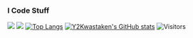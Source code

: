 ### I Code Stuff
![](https://github.com/Y2Kwastaken/github-stats/blob/master/generated/overview.svg)
![](https://github.com/Y2Kwastaken/github-stats/blob/master/generated/languages.svg)
[![Top Langs](https://github-readme-stats.vercel.app/api/top-langs/?username=Y2Kwastaken&langs_count=8)](https://github.com/y2kwastaken/github-readme-stats)
[![Y2Kwastaken's GitHub stats](https://github-readme-stats.vercel.app/api?username=Y2Kwastaken)](https://github.com/y2kwastaken/github-readme-stats)
![Visitors](https://visitor-badge.laobi.icu/badge?page_id=y2kwastaken)

